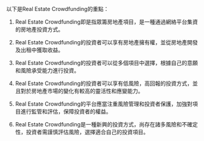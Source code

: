 

以下是Real Estate Crowdfunding的重點：

1. Real Estate Crowdfunding即是指眾籌房地產項目，是一種通過網絡平台集資的房地產投資方式。

2. Real Estate Crowdfunding的投資者可以享有房地產擁有權，並從房地產開發及出租中獲取收益。

3. Real Estate Crowdfunding的投資者可以從多個項目中選擇，根據自己的意願和風險承受能力進行投資。

4. Real Estate Crowdfunding的投資者可以享有低風險，高回報的投資方式，並且對於房地產市場的變化有較高的靈活性和應變能力。

5. Real Estate Crowdfunding的平台應當注重風險管理和投資者保護，加強對項目進行監管和評估，保障投資者的權益。

6. Real Estate Crowdfunding是一種新興的投資方式，尚存在諸多風險和不確定性，投資者需謹慎評估風險，選擇適合自己的投資項目。